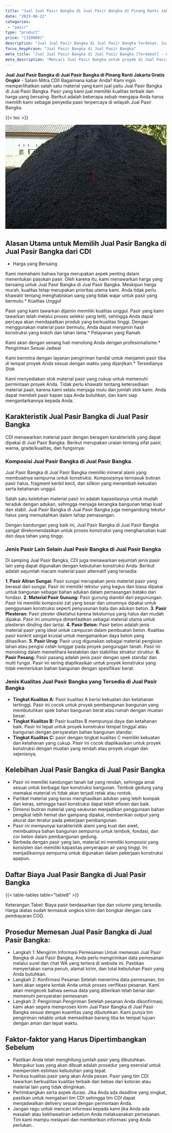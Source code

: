 ```yaml
---
title: "Jual Jual Pasir Bangka di Jual Pasir Bangka di Pinang Ranti Jakarta Gratis Ongkir"
date: "2023-08-22"
categories:
 - "pasir"
type: "product"
price: "[320000]"
description: "Jual Jual Pasir Bangka di Jual Pasir Bangka Terdekat. Jual Pasir Bangka ini sering digunakan dalam proyek konstruksi sebagai material adukan yang terpilih dan bersih. Silakan hubungi kami untuk informasi lebih lanjut."
focus_keyphrase: "Jual Pasir Bangka di Jual Pasir Bangka"
meta_title: "Jual Jual Pasir Bangka di Jual Pasir Bangka [Terdekat] - CDI"
meta_description: "Mencari Jual Pasir Bangka untuk proyek di Jual Pasir Bangka? Kami menawarkan Jual Pasir Bangka berkualitas untuk bahan campuran. Segera dapatkan penawaran terbaik."
---
```


**Jual Jual Pasir Bangka di Jual Pasir Bangka di Pinang Ranti Jakarta Gratis Ongkir** - Salam Mitra CDI! Bagaimana kabar Anda? Kami ingin memperlihatkan salah satu material yang kami jual yaitu Jual Pasir Bangka di Jual Pasir Bangka. Pasir yang kami jual memiliki kualitas terbaik dan harga yang bersaing. Berikut adalah beberapa sebab mengapa Anda harus memilih kami sebagai penyedia pasir terpercaya di wilayah Jual Pasir Bangka.

{{< toc >}}

![Jual Jual Pasir Bangka di Jual Pasir Bangka di Pinang Ranti Jakarta Gratis Ongkir](/images/pasir/pasir-bangunan-24.jpg)

## Alasan Utama untuk Memilih Jual Pasir Bangka di Jual Pasir Bangka dari CDI

*   Harga yang Bersaing

Kami memahami bahwa harga merupakan aspek penting dalam menentukan pasokan pasir. Oleh karena itu, kami menawarkan harga yang bersaing untuk Jual Pasir Bangka di Jual Pasir Bangka. Meskipun harga murah, kualitas tetap merupakan prioritas utama kami. Anda tidak perlu khawatir tentang menghabiskan uang yang tidak wajar untuk pasir yang bermutu.*   Kualitas Unggul

Pasir yang kami tawarkan dijamin memiliki kualitas unggul. Pasir yang kami tawarkan telah melalui proses seleksi yang teliti, sehingga Anda dapat percaya akan mendapatkan produk yang berkualitas tinggi. Dengan menggunakan material pasir bermutu, Anda dapat menjamin hasil konstruksi yang kokoh dan tahan lama.*   Pelayanan yang Ramah

Kami akan dengan senang hati menolong Anda dengan profesionalisme.*   Pengiriman Sesuai Jadwal

Kami bermitra dengan layanan pengiriman handal untuk menjamin pasir tiba di tempat proyek Anda sesuai dengan waktu yang dijanjikan.*   Tersedianya Stok

Kami menyediakan stok material pasir yang cukup untuk memenuhi permintaan proyek Anda. Tidak perlu khawatir tentang ketersediaan material pasir, karena kami selalu menjaga mutu dan jumlah stok kami. Anda dapat membeli pasir kapan saja Anda butuhkan, dan kami siap mengantarkannya kepada Anda. 

## Karakteristik Jual Pasir Bangka di Jual Pasir Bangka

CDI menawarkan material pasir dengan beragam karakteristik yang dapat dipakai di Jual Pasir Bangka. Berikut merupakan uraian tentang sifat pasir, warna, grade/kualitas, dan fungsinya:

### Komposisi Jual Pasir Bangka di Jual Pasir Bangka

Jual Pasir Bangka di Jual Pasir Bangka memiliki mineral alami yang membuatnya sempurna untuk konstruksi. Komposisinya termasuk butiran pasir halus, fragment kerikil kecil, dan silikon yang menambah kekuatan serta ketahanan unggul.

Salah satu kelebihan material pasir ini adalah kapasitasnya untuk mudah teraduk dengan adukan, sehingga menjaga kerangka bangunan tetap kuat dan stabil. Jual Pasir Bangka di Jual Pasir Bangka juga mengandung tekstur halus yang memudahkan dalam tahap pemasangan.

Dengan kandungan yang baik ini, Jual Pasir Bangka di Jual Pasir Bangka sangat direkomendasikan untuk proses konstruksi yang mengharuskan kuat dan daya tahan yang tinggi.

### Jenis Pasir Lain Selain Jual Pasir Bangka di Jual Pasir Bangka

Di samping Jual Pasir Bangka, CDI juga menawarkan sejumlah jenis pasir lain yang dapat digunakan dengan kebutuhan konstruksi Anda. Berikut adalah sejumlah macam material pasir alternatif yang tersedia:

**1\. Pasir Aliran Sungai:** Pasir sungai merupakan jenis material pasir yang berasal dari sungai. Pasir ini memiliki tekstur yang bagus dan biasa dipakai untuk bangunan sebagai bahan adukan dalam pemasangan batako dan fondasi.
**2\. Material Pasir Gunung:** Pasir gunung diambil dari pegunungan. Pasir ini memiliki komposisi zat yang besar dan umumnya dipakai untuk penggunaan konstruksi seperti penyusunan bata dan adukan beton.
**3\. Pasir Plesteran:** Pasir plester diketahui karena teksturnya yang halus dan mudah dipakai. Pasir ini umumnya dimanfaatkan sebagai material utama untuk plesteran dinding dan lantai.
**4\. Pasir Beton:** Pasir beton adalah jenis material pasir yang ideal untuk campuran dalam pembuatan beton. Kualitas pasir konkrit sangat krusial untuk mengamankan daya beton yang dihasilkan.
**5\. Pasir Urug:** Pasir urug digunakan sebagai material pengisian lahan atau pengisi celah longgar pada proyek pengurugan tanah. Pasir ini menolong dalam memelihara kestabilan dan stabilitas struktur struktur.
**6\. Pasir Pasang:** Pasir pasang adalah jenis pasir dengan spek standar dan multi fungsi. Pasir ini sering diaplikasikan untuk proyek konstruksi yang tidak memerlukan bahan bangunan dengan spesifikasi berat.

### Jenis Kualitas Jual Pasir Bangka yang Tersedia di Jual Pasir Bangka

*   **Tingkat Kualitas A:** Pasir kualitas A berisi kekuatan dan ketahanan tertinggi. Pasir ini cocok untuk proyek pembangunan bangunan yang membutuhkan spek bahan bangunan berat atau rumah dengan muatan besar.
*   **Tingkat Kualitas B:** Pasir kualitas B mempunyai daya dan ketahanan baik. Pasir ini tepat untuk proyek konstruksi tempat tinggal atau bangunan dengan persyaratan bahan bangunan standar.
*   **Tingkat Kualitas C:** pasir dengan tingkat kualitas C memiliki kekuatan dan ketahanan yang cukup. Pasir ini cocok diaplikasikan untuk proyek konstruksi dengan muatan yang rendah atau proyek urugan dan sejenisnya.

## Kelebihan Jual Pasir Bangka di Jual Pasir Bangka

*   Pasir ini memiliki kandungan tanah liat yang rendah, sehingga amat sesuai untuk berbagai tipe konstruksi bangunan. Tembok gedung yang memakai material ini tidak akan terjadi retak atau rontok.
*   Partikel material yang keras menghasilkan adukan yang lebih kompak dan keras, sehingga hasil konstruksi dapat lebih efisien dan baik.
*   Dimensi butiran material yang seukuran menjadikan penggunaan bahan pengikat lebih hemat dan gampang dipakai, memberikan output yang akurat dan teratur pada pekerjaan pembangunan.
*   Pasir ini mempunyai karakteristik alami yang kuat dan awet, membuatnya bahan bangunan sempurna untuk tembok, fondasi, dan cor beton dalam pembangunan gedung.
*   Berbeda dengan pasir yang lain, material ini memiliki komposisi yang konsisten dan memiliki kapasitas penyerapan air yang tinggi. Ini menjadikannya sempurna untuk digunakan dalam pekerjaan konstruksi apapun.

## Daftar Biaya Jual Pasir Bangka di Jual Pasir Bangka

{{< table-tables table="table8" >}}

Keterangan Tabel: Biaya pasir berdasarkan tipe dan volume yang tersedia. Harga diatas sudah termasuk ongkos kirim dan bongkar dengan cara pembayaran COD.

## Prosedur Memesan Jual Pasir Bangka di Jual Pasir Bangka:

*   Langkah 1: Mengirim Informasi Pemesanan
Untuk memesan Jual Pasir Bangka di Jual Pasir Bangka, Anda perlu mengirimkan data pemesanan melalui surel dan chat WA yang tertera di website ini. Pastikan menyertakan nama penuh, alamat kirim, dan total kebutuhan Pasir yang Anda butuhkan.
*   Langkah 2: Konfirmasi Pesanan
Setelah menerima data pemesanan, tim kami akan segera kontak Anda untuk proses verifikasi pesanan. Kami akan mengecek bahwa semua data yang diberikan telah benar dan memenuhi persyaratan pemesanan.
*   Langkah 3: Pengiriman Pengiriman
Setelah pesanan Anda dikonfirmasi, kami akan segera memproses kirim Jual Pasir Bangka di Jual Pasir Bangka sesuai dengan kuantitas yang dibutuhkan. Kami punya tim pengiriman reliable untuk memastikan barang tiba ke tempat tujuan dengan aman dan tepat waktu.

## Faktor-faktor yang Harus Dipertimbangkan Sebelum

*   Pastikan Anda telah menghitung jumlah pasir yang dibutuhkan. Mengukur luas yang akan dibuat adalah prosedur yang esensial untuk memperoleh estimasi kebutuhan yang tepat.
*   Periksa kualitas pasir yang akan Anda pesan. Pasir yang tim CDI tawarkan berkualitas kualitas terbaik dan bebas dari kotoran atau material lain yang tidak diinginkan.
*   Pertimbangkan serta aspek durasi. Jika Anda ada deadline yang singkat, pastikan untuk mengabari tim CDI sehingga tim CDI dapat menjadwalkan delivery sesuai dengan permintaan Anda.
*   Jangan ragu untuk mencari informasi kepada kami jika Anda ada masalah atau kekhawatiran sebelum Anda melaksanakan pemesanan. Tim kami mampu melayani dan memberikan informasi yang Anda perlukan..
